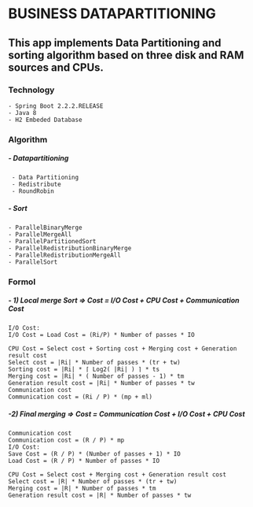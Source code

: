 # BUSINESS DATAPARTITIONING

This app implements Data Partitioning and sorting algorithm based on three disk and RAM sources and CPUs.
------------

### Technology

````
- Spring Boot 2.2.2.RELEASE
- Java 8
- H2 Embeded Database
````

### Algorithm 
##### - Datapartitioning
````
 - Data Partitioning
 - Redistribute
 - RoundRobin

`````

##### - Sort

````
- ParallelBinaryMerge
- ParallelMergeAll
- ParallelPartitionedSort
- ParallelRedistributionBinaryMerge
- ParallelRedistributionMergeAll
- ParallelSort

````

### Formol

##### - 1) Local merge Sort => Cost = I/O Cost + CPU Cost + Communication Cost

````
I/O Cost:
I/O Cost = Load Cost = (Ri/P) * Number of passes * IO

CPU Cost = Select cost + Sorting cost + Merging cost + Generation result cost
Select cost = |Ri| * Number of passes * (tr + tw)
Sorting cost = |Ri| * ⌈ Log2( |Ri| ) ⌉ * ts
Merging cost = |Ri| * ( Number of passes - 1) * tm
Generation result cost = |Ri| * Number of passes * tw
Communication cost
Communication cost = (Ri / P) * (mp + ml)
````
##### -2) Final merging => Cost = Communication Cost + I/O Cost + CPU Cost
````
Communication cost
Communication cost = (R / P) * mp
I/O Cost:
Save Cost = (R / P) * (Number of passes + 1) * IO
Load Cost = (R / P) * Number of passes * IO

CPU Cost = Select cost + Merging cost + Generation result cost
Select cost = |R| * Number of passes * (tr + tw)
Merging cost = |R| * Number of passes * tm
Generation result cost = |R| * Number of passes * tw
````
